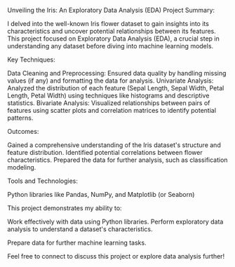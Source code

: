 Unveiling the Iris: An Exploratory Data Analysis (EDA)
Project Summary:

I delved into the well-known Iris flower dataset to gain insights into its characteristics and uncover potential relationships between its features. This project focused on Exploratory Data Analysis (EDA), a crucial step in understanding any dataset before diving into machine learning models.

Key Techniques:

Data Cleaning and Preprocessing: Ensured data quality by handling missing values (if any) and formatting the data for analysis.
Univariate Analysis: Analyzed the distribution of each feature (Sepal Length, Sepal Width, Petal Length, Petal Width) using techniques like histograms and descriptive statistics.
Bivariate Analysis: Visualized relationships between pairs of features using scatter plots and correlation matrices to identify potential patterns.

Outcomes:

Gained a comprehensive understanding of the Iris dataset's structure and feature distribution.
Identified potential correlations between flower characteristics.
Prepared the data for further analysis, such as classification modeling.

Tools and Technologies:

Python libraries like Pandas, NumPy, and Matplotlib (or Seaborn)

This project demonstrates my ability to:

Work effectively with data using Python libraries.
Perform exploratory data analysis to understand a dataset's characteristics.

Prepare data for further machine learning tasks.

Feel free to connect to discuss this project or explore data analysis further!
